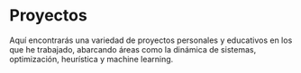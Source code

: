 # Proyectos
Aquí encontrarás una variedad de proyectos personales y educativos en los que he trabajado, abarcando áreas como la dinámica de sistemas, optimización, heurística y machine learning.  
